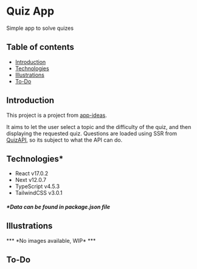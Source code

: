 # Quiz App

Simple app to solve quizes

## Table of contents
- [Introduction](#introduction)
- [Technologies](#technologies)
- [Illustrations](#illustrations)
- [To-Do](#to-do)

## Introduction
This project is a project from [app-ideas](https://github.com/rickywid/app-ideas).

It aims to let the user select a topic and the difficulty of the quiz, and then displaying the requested quiz. Questions are loaded using SSR from [QuizAPI](https://quizapi.io/), so its subject to what the API can do.

## Technologies\*
- React v17.0.2
- Next v12.0.7
- TypeScript v4.5.3
- TailwindCSS v3.0.1
##### \*Data can be found in **package.json** file

## Illustrations
*** \*No images available, WIP\* ***

## To-Do